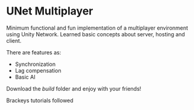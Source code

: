 # UNet Multiplayer

Minimum functional and fun implementation of a multiplayer environment using Unity Network. 
Learned basic concepts about server, hosting and client.

There are features as:

* Synchronization
* Lag compensation
* Basic AI

Download the *build* folder and enjoy with your friends!

Brackeys tutorials followed
